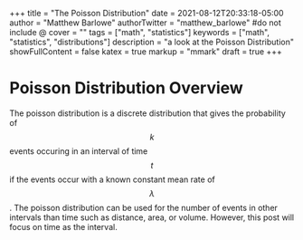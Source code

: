 +++
title = "The Poisson Distribution"
date = 2021-08-12T20:33:18-05:00
author = "Matthew Barlowe"
authorTwitter = "matthew_barlowe" #do not include @
cover = ""
tags = ["math", "statistics"]
keywords = ["math", "statistics", "distributions"]
description = "a look at the Poisson Distribution"
showFullContent = false
katex = true
markup =  "mmark"
draft = true
+++

# Poisson Distribution Overview

The poisson distribution is a discrete distribution that gives the probability of
$${k}$$ events occuring in an interval of time $${t}$$ if the events occur with a known
constant mean rate of $$\lambda$$. The poisson distribution can be used for the number
of events in other intervals than time such as distance, area, or volume. However, this
post will focus on time as the interval.



